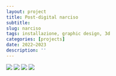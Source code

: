 ```yaml
---
layout: project
title: Post-digital narciso
subtitle: 
slug: narciso
tags: installazione, graphic design, 3d
categories: [projects]
date: 2022—2023
description: ''
---
```

![]({{site.baseurl}}/projects/1.jpg)
![]({{site.baseurl}}/projects/2.jpg)
![]({{site.baseurl}}/projects/3.jpg)
![]({{site.baseurl}}/projects/5.jpg)

